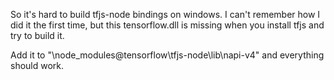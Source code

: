 So it's hard to build tfjs-node bindings on windows. I can't remember how I did it the first time, but this tensorflow.dll is missing when you install tfjs and try to build it.

Add it to "\node_modules\@tensorflow\tfjs-node\lib\napi-v4" and everything should work.